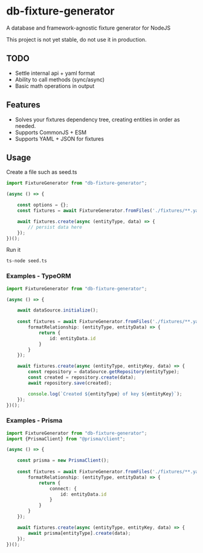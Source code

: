 # db-fixture-generator

A database and framework-agnostic fixture generator for NodeJS

This project is not yet stable, do not use it in production.

## TODO
 * Settle internal api + yaml format
 * Ability to call methods (sync/async)
 * Basic math operations in output

## Features

* Solves your fixtures dependency tree, creating entities in order as needed.
* Supports CommonJS + ESM
* Supports YAML + JSON for fixtures

## Usage

Create a file such as seed.ts

```ts
import FixtureGenerator from "db-fixture-generator";

(async () => {

    const options = {};
    const fixtures = await FixtureGenerator.fromFiles('./fixtures/**.yaml', options);

    await fixtures.create(async (entityType, data) => {
        // persist data here
    });
})();
```

Run it

```shell
ts-node seed.ts
```

### Examples - TypeORM
```ts
import FixtureGenerator from "db-fixture-generator";

(async () => {

    await dataSource.initialize();
    
    const fixtures = await FixtureGenerator.fromFiles('./fixtures/**.yaml', {
        formatRelationship: (entityType, entityData) => {
            return {
                id: entityData.id
            }
        }
    });

    await fixtures.create(async (entityType, entityKey, data) => {
        const repository = dataSource.getRepository(entityType);
        const created = repository.create(data);
        await repository.save(created);

        console.log(`Created ${entityType} of key ${entityKey}`);
    });
})();
```

### Examples - Prisma

```ts
import FixtureGenerator from "db-fixture-generator";
import {PrismaClient} from "@prisma/client";

(async () => {

    const prisma = new PrismaClient();
    
    const fixtures = await FixtureGenerator.fromFiles('./fixtures/**.yaml', {
        formatRelationship: (entityType, entityData) => {
            return {
                connect: {
                    id: entityData.id
                }
            }
        }
    });

    await fixtures.create(async (entityType, entityKey, data) => {
        await prisma[entityType].create(data);
    });
})();
```
